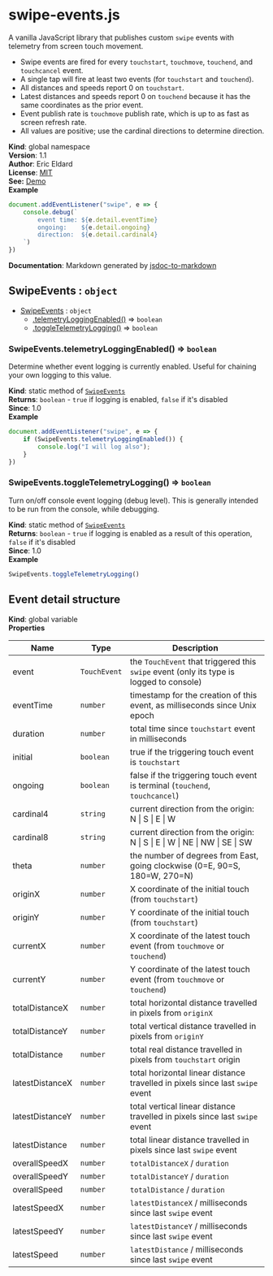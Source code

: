 # swipe-events.js

A vanilla JavaScript library that publishes custom <code>swipe</code> events with telemetry from screen touch movement.
- Swipe events are fired for every <code>touchstart</code>, <code>touchmove</code>, <code>touchend</code>, and <code>touchcancel</code> event.
- A single tap will fire at least two events (for <code>touchstart</code> and <code>touchend</code>).
- All distances and speeds report 0 on <code>touchstart</code>.
- Latest distances and speeds report 0 on <code>touchend</code> because it has the same coordinates as the prior event.
- Event publish rate is <code>touchmove</code> publish rate, which is up to as fast as screen refresh rate.
- All values are positive; use the cardinal directions to determine direction.

**Kind**: global namespace  
**Version**: 1.1  
**Author**: Eric Eldard  
**License**: [MIT](https://github.com/eric-eldard/swipe-events.js/blob/main/LICENSE)  
**See:** [Demo](https://eric-eldard.github.io/swipe-events.js)   
**Example**  
```js
document.addEventListener("swipe", e => {
    console.debug(`
        event time: ${e.detail.eventTime}
        ongoing:    ${e.detail.ongoing}
        direction:  ${e.detail.cardinal4}
    `)
})
```
**Documentation**: Markdown generated by [jsdoc-to-markdown](https://github.com/jsdoc2md/jsdoc-to-markdown)

<a name="SwipeEvents"></a>

## SwipeEvents : <code>object</code>

* [SwipeEvents](#SwipeEvents) : <code>object</code>
    * [.telemetryLoggingEnabled()](#SwipeEvents.telemetryLoggingEnabled) ⇒ <code>boolean</code>
    * [.toggleTelemetryLogging()](#SwipeEvents.toggleTelemetryLogging) ⇒ <code>boolean</code>

<a name="SwipeEvents.telemetryLoggingEnabled"></a>

### SwipeEvents.telemetryLoggingEnabled() ⇒ <code>boolean</code>
Determine whether event logging is currently enabled. Useful for chaining your own logging to this value.

**Kind**: static method of [<code>SwipeEvents</code>](#SwipeEvents)  
**Returns**: <code>boolean</code> - <code>true</code> if logging is enabled, <code>false</code> if it's disabled  
**Since**: 1.0  
**Example**  
```js
document.addEventListener("swipe", e => {
    if (SwipeEvents.telemetryLoggingEnabled()) {
        console.log("I will log also");
    }
})
```
<a name="SwipeEvents.toggleTelemetryLogging"></a>

### SwipeEvents.toggleTelemetryLogging() ⇒ <code>boolean</code>
Turn on/off console event logging (debug level). This is generally intended to be run from the console, while debugging.

**Kind**: static method of [<code>SwipeEvents</code>](#SwipeEvents)  
**Returns**: <code>boolean</code> - <code>true</code> if logging is enabled as a result of this operation, <code>false</code> if it's disabled  
**Since**: 1.0  
**Example**  
```js
SwipeEvents.toggleTelemetryLogging()
```


<a name="Event detail structure"></a>

## Event detail structure
**Kind**: global variable  
**Properties**

| Name            | Type                    | Description                                                                                                   |
|-----------------|-------------------------|---------------------------------------------------------------------------------------------------------------|
| event           | <code>TouchEvent</code> | the <code>TouchEvent</code> that triggered this <code>swipe</code> event (only its type is logged to console) |
| eventTime       | <code>number</code>     | timestamp for the creation of this event, as milliseconds since Unix epoch                                    |
| duration        | <code>number</code>     | total time since <code>touchstart</code> event in milliseconds                                                |
| initial         | <code>boolean</code>    | true if the triggering touch event is <code>touchstart</code>                                                 |
| ongoing         | <code>boolean</code>    | false if the triggering touch event is terminal (<code>touchend</code>, <code>touchcancel</code>)             |
| cardinal4       | <code>string</code>     | current direction from the origin: N &vert; S &vert; E &vert; W                                               |
| cardinal8       | <code>string</code>     | current direction from the origin: N &vert; S &vert; E &vert; W &vert; NE &vert; NW &vert; SE &vert; SW       |
| theta           | <code>number</code>     | the number of degrees from East, going clockwise (0=E, 90=S, 180=W, 270=N)                                    |
| originX         | <code>number</code>     | X coordinate of the initial touch (from <code>touchstart</code>)                                              |
| originY         | <code>number</code>     | Y coordinate of the initial touch (from <code>touchstart</code>)                                              |
| currentX        | <code>number</code>     | X coordinate of the latest touch event (from <code>touchmove</code> or <code>touchend</code>)                 |
| currentY        | <code>number</code>     | Y coordinate of the latest touch event (from <code>touchmove</code> or <code>touchend</code>)                 |
| totalDistanceX  | <code>number</code>     | total horizontal distance travelled in pixels from <code>originX</code>                                       |
| totalDistanceY  | <code>number</code>     | total vertical distance travelled in pixels from <code>originY</code>                                         |
| totalDistance   | <code>number</code>     | total real distance travelled in pixels from <code>touchstart</code> origin                                   |
| latestDistanceX | <code>number</code>     | total horizontal linear distance travelled in pixels since last <code>swipe</code> event                      |
| latestDistanceY | <code>number</code>     | total vertical linear distance travelled in pixels since last <code>swipe</code> event                        |
| latestDistance  | <code>number</code>     | total linear distance travelled in pixels since last <code>swipe</code> event                                 |
| overallSpeedX   | <code>number</code>     | <code>totalDistanceX</code> / <code>duration</code>                                                           |
| overallSpeedY   | <code>number</code>     | <code>totalDistanceY</code> / <code>duration</code>                                                           |
| overallSpeed    | <code>number</code>     | <code>totalDistance</code> / <code>duration</code>                                                            |
| latestSpeedX    | <code>number</code>     | <code>latestDistanceX</code> / milliseconds since last <code>swipe</code> event                               |
| latestSpeedY    | <code>number</code>     | <code>latestDistanceY</code> / milliseconds since last <code>swipe</code> event                               |
| latestSpeed     | <code>number</code>     | <code>latestDistance</code> / milliseconds since last <code>swipe</code> event                                |